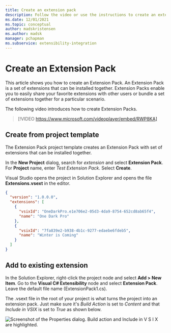```yaml
---
title: Create an extension pack
description: Follow the video or use the instructions to create an extension pack that contains your favorite extensions or group a set of extensions together.
ms.date: 12/01/2021
ms.topic: conceptual
author: madskristensen
ms.author: madsk
manager: pchapman
ms.subservice: extensibility-integration
---
```

# Create an Extension Pack

This article shows you how to create an Extension Pack. An Extension Pack is a set of extensions that can be installed together. Extension Packs enable you to easily share your favorite extensions with other users or bundle a set of extensions together for a particular scenario.

The following video introduces how to create Extension Packs.
> [!VIDEO https://www.microsoft.com/videoplayer/embed/RWP8KA]

## Create from project template
The Extension Pack project template creates an Extension Pack with set of extensions that can be installed together.

In the **New Project** dialog, search for *extension* and select **Extension Pack**. For **Project** name, enter *Test Extension Pack*. Select **Create**.

Visual Studio opens the project in Solution Explorer and opens the file **Extensions.vsext** in the editor.

```json
{
  "version": "1.0.0.0",
  "extensions": [
    {
      "vsixId": "OneDarkPro.e1e706e2-05d3-4da9-8754-652cd8ab65f4",
      "name": "One Dark Pro"
    },
    {
      "vsixId": "7fa839e2-b938-4b1c-9277-edaebe6fdeb5",
      "name": "Winter is Coming"
    }
  ]
}
```

## Add to existing extension
In the Solution Explorer, right-click the project node and select **Add > New Item**. Go to the **Visual C# Extensibility** node and select **Extension Pack**. Leave the default file name (ExtensionPack1.cs).

The .vsext file in the root of your project is what turns the project into an extension pack. Just make sure it's *Build Action* is set to *Content* and that *Include in VSIX* is set to *True* as shown below.

![Screenshot of the Properties dialog. Build action and Include in V S I X are highlighted.](../media/include-in-vsix.png)
